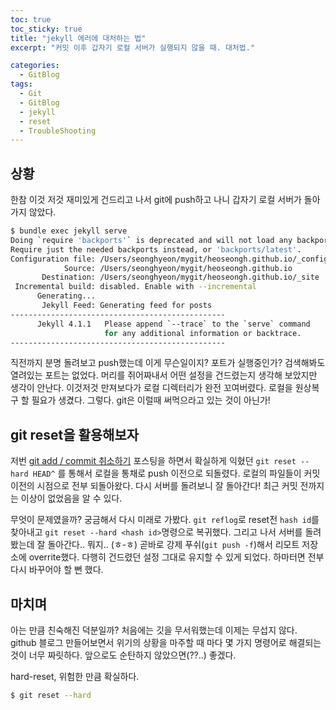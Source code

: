 ```yaml
---
toc: true
toc_sticky: true
title: "jekyll 에러에 대처하는 법"
excerpt: "커밋 이후 갑자기 로컬 서버가 실행되지 않을 때. 대처법."

categories:
  - GitBlog
tags:
  - Git
  - GitBlog
  - jekyll
  - reset
  - TroubleShooting
---  
```

## 상황

한참 이것 저것 재미있게 건드리고 나서 git에 push하고 나니 갑자기 로컬 서버가 돌아가지 않았다.

```bash
$ bundle exec jekyll serve
Doing `require 'backports'` is deprecated and will not load any backport in the next major release.
Require just the needed backports instead, or 'backports/latest'.
Configuration file: /Users/seonghyeon/mygit/heoseongh.github.io/_config.yml
            Source: /Users/seonghyeon/mygit/heoseongh.github.io
       Destination: /Users/seonghyeon/mygit/heoseongh.github.io/_site
 Incremental build: disabled. Enable with --incremental
      Generating...
       Jekyll Feed: Generating feed for posts
------------------------------------------------
      Jekyll 4.1.1   Please append `--trace` to the `serve` command
                     for any additional information or backtrace.
------------------------------------------------ 
```

직전까지 분명 돌려보고 push했는데 이게 무슨일이지? 포트가 실행중인가? 검색해봐도 열려있는 포트는 없었다. 머리를 쥐어짜내서 어떤 설정을 건드렸는지 생각해 보았지만 생각이 안난다. 이것저것 만져보다가 로컬 디렉터리가 완전 꼬여버렸다. 로컬을 원상복구 할 필요가 생겼다. 그렇다. git은 이럴때 써먹으라고 있는 것이 아닌가!

## git reset을 활용해보자

저번 [git add / commit 취소하기](https://heoseongh.github.io/git/git-add-cancle/) 포스팅을 하면서 확실하게 익혔던 `git reset --hard HEAD^` 를 통해서 로컬을 통채로 push 이전으로 되돌렸다. 로컬의 파일들이 커밋 이전의 시점으로 전부 되돌아왔다. 다시 서버를 돌려보니 잘 돌아간다! 최근 커밋 전까지는 이상이 없었음을 알 수 있다. 

무엇이 문제였을까? 궁금해서 다시 미래로 가봤다. `git reflog`로 reset전 `hash id`를 찾아내고 `git reset --hard <hash id>`명령으로 복귀했다. 그리고 나서 서버를 돌려봤는데 잘 돌아간다.. 뭐지.. (ㅎ-ㅎ) 곧바로 강제 푸쉬(`git push -f`)해서 리모트 저장소에 overrite했다. 다행히 건드렸던 설정 그대로 유지할 수 있게 되었다. 하마터면 전부 다시 바꾸어야 할 뻔 했다.



## 마치며

아는 만큼 친숙해진 덕분일까? 처음에는 깃을 무서워했는데 이제는 무섭지 않다. github 블로그 만들어보면서 위기의 상황을 마주할 때 마다 몇 가지 명령어로 해결되는 것이 너무 짜릿하다. 앞으로도 순탄하지 않았으면(??..) 좋겠다.

hard-reset, 위험한 만큼 확실하다.

```bash
$ git reset --hard
```

